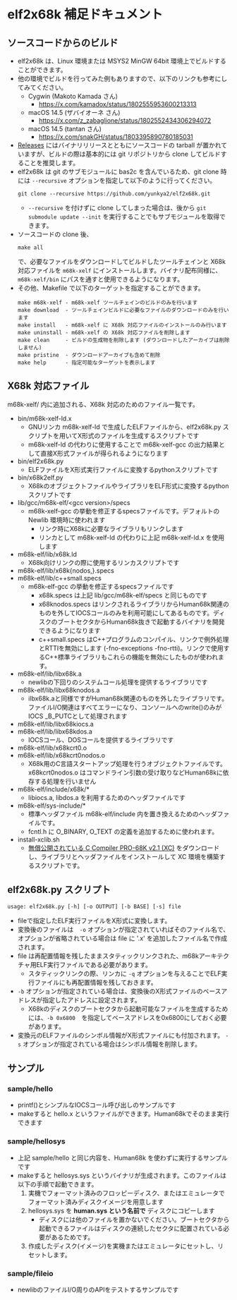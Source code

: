 # elf2x68k 補足ドキュメント

## ソースコードからのビルド

* elf2x68k は、Linux 環境または MSYS2 MinGW 64bit 環境上でビルドすることができます。
* 他の環境でビルドを行ってみた例もありますので、以下のリンクも参考にしてみてください。
  * Cygwin (Makoto Kamada さん)
    * https://x.com/kamadox/status/1802555953600213313
  * macOS 14.5 (ザバイオーネ さん)
    * https://x.com/z_zabaglione/status/1802552434306294072
  * macOS 14.5 (tantan さん)
    * https://x.com/snakGH/status/1803395890780185031   
* [Releases](https://github.com/yunkya2/elf2x68k/releases) にはバイナリリリースとともにソースコードの tarball が置かれていますが、ビルドの際は基本的には git リポジトリから clone してビルドすることを推奨します。
* elf2x68k は git のサブモジュールに bas2c を含んでいるため、git clone 時には `--recursive` オプションを指定して以下のように行ってください。
  ```
  git clone --recursive https://github.com/yunkya2/elf2x68k.git
  ```
  * `--recursive` を付けずに clone してしまった場合は、後から `git submodule update --init` を実行することでもサブモジュールを取得できます。
* ソースコードの clone 後、
  ```
  make all
  ```
  で、必要なファイルをダウンロードしてビルドしたツールチェインと X68k 対応ファイルを `m68k-xelf` にインストールします。バイナリ配布同様に、`m68k-xelf/bin` にパスを通すと使用できるようになります。
* その他、Makefile で以下のターゲットを指定することができます。
  ```
  make m68k-xelf - m68k-xelf ツールチェインのビルドのみを行います
  make download  - ツールチェインビルドに必要なファイルのダウンロードのみを行います
  make install   - m68k-xelf に X68k 対応ファイルのインストールのみ行います
  make uninstall - m68k-xelf の X68k 対応ファイルを削除します
  make clean     - ビルドの生成物を削除します (ダウンロードしたアーカイブは削除しません)
  make pristine  - ダウンロードアーカイブも含めて削除
  make help      - 指定可能なターゲットを表示します
  ```

## X68k 対応ファイル

m68k-xelf/ 内に追加される、X68k 対応のためのファイル一覧です。

* bin/m68k-xelf-ld.x
  * GNUリンカ m68k-xelf-ld で生成したELFファイルから、elf2x68k.py スクリプトを用いてX形式のファイルを生成するスクリプトです
  * m68k-xelf-ld の代わりに使用することで m68k-xelf-gcc の出力結果として直接X形式ファイルが得られるようになります
* bin/elf2x68k.py
  * ELFファイルをX形式実行ファイルに変換するpythonスクリプトです
* bin/x68k2elf.py
  * X68kのオブジェクトファイルやライブラリをELF形式に変換するpythonスクリプトです
* lib/gcc/m68k-elf/\<gcc version\>/specs
  * m68k-xelf-gcc の挙動を修正するspecsファイルです。デフォルトの Newlib 環境時に使われます
    * リンク時にX68kに必要なライブラリもリンクします
    * リンカとして m68k-xelf-ld の代わりに上記 m68k-xelf-ld.x を使用します
* m68k-elf/lib/x68k.ld
  * X68k向けリンクの際に使用するリンカスクリプトです
* m68k-elf/lib/x68k{nodos,}.specs
* m68k-elf/lib/c++small.specs
  * m68k-elf-gcc の挙動を修正するspecsファイルです
    * x68k.specs は上記 lib/gcc/m68k-elf/specs と同じものです
    * x68knodos.specs はリンクされるライブラリからHuman68k関連のものを外してIOCSコールのみを利用可能にしてあるものです。ディスクのブートセクタからHuman68k抜きで起動するバイナリを開発できるようになります
    * c++small.specs はC++プログラムのコンパイル、リンクで例外処理とRTTIを無効にします (-fno-exceptions -fno-rtti)。リンクで使用するC++標準ライブラリもこれらの機能を無効にしたものが使われます。
* m68k-elf/lib/libx68k.a
  * newlibの下回りのシステムコール処理を提供するライブラリです
* m68k-elf/lib/libx68knodos.a
  * ilbx68k.aと同様ですがHuman68k関連のものを外したライブラリです。ファイルI/O関連はすべてエラーになり、コンソールへのwrite()のみがIOCS _B_PUTCとして処理されます
* m68k-elf/lib/libx68kiocs.a
* m68k-elf/lib/libx68kdos.a
  * IOCSコール、DOSコールを提供するライブラリです
* m68k-elf/lib/x68kcrt0.o
* m68k-elf/lib/x68kcrt0nodos.o
  * X68k用のC言語スタートアップ処理を行うオブジェクトファイルです。x68kcrt0nodos.o はコマンドライン引数の受け取りなどHuman68kに依存する処理を行いません
* m68k-elf/include/x68k/*
  * libiocs.a, libdos.a を利用するためのヘッダファイルです
* m68k-elf/sys-include/*
  * 標準ヘッダファイル m68k-elf/include 内を置き換えるためのヘッダファイルです。
  * fcntl.h に O_BINARY, O_TEXT の定義を追加するために使われます。
* install-xclib.sh
  * [無償公開されている C Compiler PRO-68K v2.1 (XC)](http://retropc.net/x68000/software/sharp/xc21/) をダウンロードし、ライブラリとヘッダファイルをインストールして XC 環境を構築するスクリプトです。

## elf2x68k.py スクリプト

```
usage: elf2x68k.py [-h] [-o OUTPUT] [-b BASE] [-s] file
```

* fileで指定したELF実行ファイルをX形式に変換します。
* 変換後のファイルは　`-o` オプションが指定されていればそのファイル名で、オプションが省略されている場合は file に '.x' を追加したファイル名で作成されます。
* file は再配置情報を残したままスタティックリンクされた、m68kアーキテクチャ用ELF実行ファイルである必要があります。
  * スタティックリンクの際、リンカに `-q` オプションを与えることでELF実行ファイルにも再配置情報を残しておきます。
* `-b` オプションが指定されている場合は、変換後のX形式ファイルのベースアドレスが指定したアドレスに設定されます。
  * X68kのディスクのブートセクタから起動可能なファイルを生成するためには、`-b 0x6800`　を指定してベースアドレスを0x6800にしておく必要があります。
* 変換元のELFファイルのシンボル情報がX形式ファイルにも付加されます。 `-s` オプションが指定されている場合はシンボル情報を削除します。

## サンプル

### sample/hello

* printf()とシンプルなIOCSコール呼び出しのサンプルです
* makeすると hello.x というファイルができます。Human68kでそのまま実行できます

### sample/hellosys

* 上記 sample/hello と同じ内容を、Human68k を使わずに実行するサンプルです
* makeすると hellosys.sys というバイナリが生成されます。このファイルは以下の手順で起動できます。
  1. 実機でフォーマット済みのフロッピーディスク、またはエミュレータでフォーマット済みディスクイメージを用意します
  2. hellosys.sys を **human.sys という名前で** ディスクにコピーします
      * ディスクには他のファイルを置かないでください。ブートセクタから起動できるファイルはディスクの連続したセクタに配置されている必要があるためです。
  3. 作成したディスク(イメージ)を実機またはエミュレータにセットし、リセットします。


### sample/fileio

* newlibのファイルI/O周りのAPIをテストするサンプルです
